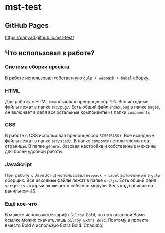 # mst-test
## GitHub Pages
https://danya0.github.io/mst-test/
## Что использовал в работе?
### Система сборки проекта
В работе использовал собственную `gulp + webpack + babel` сборку. 
### HTML
Для работы с HTML использовал препроцессор `PUG`. Все исходные файлы лежат в папке `src/pug/`. Есть общий файл `index.pug` в папке `pages`, он включает в себя все остальные компоненты из папки `components`
### CSS
В работе с CSS использовал препроцессор `SCSS(SASS)`. Все исходные файлы лежат в папке `src/scss/`. В папке `compontns` стили элементов страницы. В папке `general` базовая настройка и собственные миксины для более удобной работы.
### JavaScript
При работе с JavaScript использовал `Webpack + babel` встроенный в `gulp` сборщик. Все исходные файлы лежат в папке `src/js`. Есть общий файл `script.js` который включает в себя все модули. Весь код написан на ванильном JS. 
### Ещё кое-что
В макете используется шрифт `Gilroy Bold`, но по указанной Вами ссылке можно скачать лишь `Gilroy Extra Bold`. Поэтому в проекте вместо Bold я использую Extra Bold.
Спасибо)
